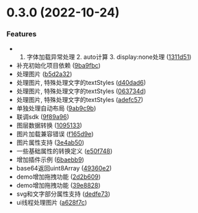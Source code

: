 # 0.3.0 (2022-10-24)


### Features

* 1. 字体加载异常处理 2. auto计算 3. display:none处理 ([1311d51](https://gitlab.lanhuapp.com/master/frontend/html-mastergo/commit/1311d510cf10a3c3dd8c3fda37025cfd0a04baf3))
* 补充初始化项目依赖 ([9ba9fbc](https://gitlab.lanhuapp.com/master/frontend/html-mastergo/commit/9ba9fbcaf72ed984d1545d8d1c1d2dbc2156acc6))
* 处理图片 ([b5d2a32](https://gitlab.lanhuapp.com/master/frontend/html-mastergo/commit/b5d2a32f68e7ab579467cb7a32b59c96ec803a72))
* 处理图片, 特殊处理文字的textStyles ([d40dad6](https://gitlab.lanhuapp.com/master/frontend/html-mastergo/commit/d40dad6eebbdb081784ade1be745cfd69a778723))
* 处理图片, 特殊处理文字的textStyles ([063734d](https://gitlab.lanhuapp.com/master/frontend/html-mastergo/commit/063734defd9cc1e914184cc3d317c42e442c429b))
* 处理图片, 特殊处理文字的textStyles ([adefc57](https://gitlab.lanhuapp.com/master/frontend/html-mastergo/commit/adefc57798a70cd935f7ac66c77fcbda4b9ff197))
* 单独处理自动布局 ([9ab9c9b](https://gitlab.lanhuapp.com/master/frontend/html-mastergo/commit/9ab9c9bc990e44f25a6dd45ae27e036669897e9e))
* 联调sdk ([9f89a96](https://gitlab.lanhuapp.com/master/frontend/html-mastergo/commit/9f89a967bd0ee76e589c30846604ad024add0138))
* 图层数据转换 ([1095133](https://gitlab.lanhuapp.com/master/frontend/html-mastergo/commit/1095133e9c432083d7080cc8941acc06d3494315))
* 图片加载兼容错误 ([f165d9e](https://gitlab.lanhuapp.com/master/frontend/html-mastergo/commit/f165d9e4503d1b744d9c8d6b2ac149b2e71cd873))
* 图片属性支持 ([3e4ab50](https://gitlab.lanhuapp.com/master/frontend/html-mastergo/commit/3e4ab5072eb75251ad9b5fb0a7a5d996fb9a0d72))
* 一些基础属性的转换定义 ([e50f748](https://gitlab.lanhuapp.com/master/frontend/html-mastergo/commit/e50f748fb26986dee2fd3266b7c9cb025ae79060))
* 增加插件示例 ([6baebb9](https://gitlab.lanhuapp.com/master/frontend/html-mastergo/commit/6baebb9006326d81d5537ec97f66db6f46616853))
* base64返回uint8Array ([49360e2](https://gitlab.lanhuapp.com/master/frontend/html-mastergo/commit/49360e26b32a9a5d9eaa844aa86f9b7b112874ed))
* demo增加拖拽功能 ([2d2b609](https://gitlab.lanhuapp.com/master/frontend/html-mastergo/commit/2d2b609c01aa0c448a034dd5d7cebb7c280c1bab))
* demo增加拖拽功能 ([39e8828](https://gitlab.lanhuapp.com/master/frontend/html-mastergo/commit/39e8828e478e14c853dd21fb02526b06708dc760))
* svg和文字部分属性支持 ([dedfe73](https://gitlab.lanhuapp.com/master/frontend/html-mastergo/commit/dedfe73664bd7409f622d5a27ab8fa82add58347))
* ui线程处理图片 ([a628f7c](https://gitlab.lanhuapp.com/master/frontend/html-mastergo/commit/a628f7c7d9a20e92789d186334a378899481a92b))



